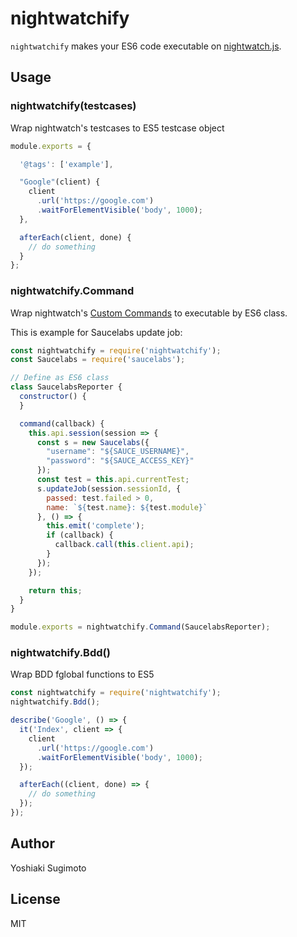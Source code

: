 # nightwatchify

`nightwatchify` makes your ES6 code executable on [nightwatch.js](http://nightwatchjs.org/).

## Usage

### nightwatchify(testcases)

Wrap nightwatch's testcases to ES5 testcase object

```js
module.exports = {

  '@tags': ['example'],

  "Google"(client) {
    client
      .url('https://google.com')
      .waitForElementVisible('body', 1000);
  },

  afterEach(client, done) {
    // do something
  }
};
```

### nightwatchify.Command

Wrap nightwatch's [Custom Commands](http://nightwatchjs.org/guide#writing-custom-commands) to executable by ES6 class.

This is example for Saucelabs update job:

```js
const nightwatchify = require('nightwatchify');
const Saucelabs = require('saucelabs');

// Define as ES6 class
class SaucelabsReporter {
  constructor() {
  }

  command(callback) {
    this.api.session(session => {
      const s = new Saucelabs({
        "username": "${SAUCE_USERNAME}",
        "password": "${SAUCE_ACCESS_KEY}"
      });
      const test = this.api.currentTest;
      s.updateJob(session.sessionId, {
        passed: test.failed > 0,
        name: `${test.name}: ${test.module}`
      }, () => {
        this.emit('complete');
        if (callback) {
          callback.call(this.client.api);
        }
      });
    });

    return this;
  }
}

module.exports = nightwatchify.Command(SaucelabsReporter);
```

### nightwatchify.Bdd()

Wrap BDD fglobal functions to ES5

```js
const nightwatchify = require('nightwatchify');
nightwatchify.Bdd();

describe('Google', () => {
  it('Index', client => {
    client
      .url('https://google.com')
      .waitForElementVisible('body', 1000);
  });

  afterEach((client, done) => {
    // do something
  });
});
```

## Author

Yoshiaki Sugimoto

## License

MIT

